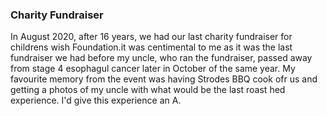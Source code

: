 <h3>Charity Fundraiser</h3>

In August 2020, after 16 years, we had our last charity fundraiser for childrens wish Foundation.it was centimental to me as it was the last fundraiser we had before my uncle, who ran the fundraiser, passed away from stage 4 esophagul cancer later in October of the same year. My favourite memory from the event was having Strodes BBQ cook ofr us and getting a photos of my uncle with what would be the last roast hed experience. I'd give this experience an A.
